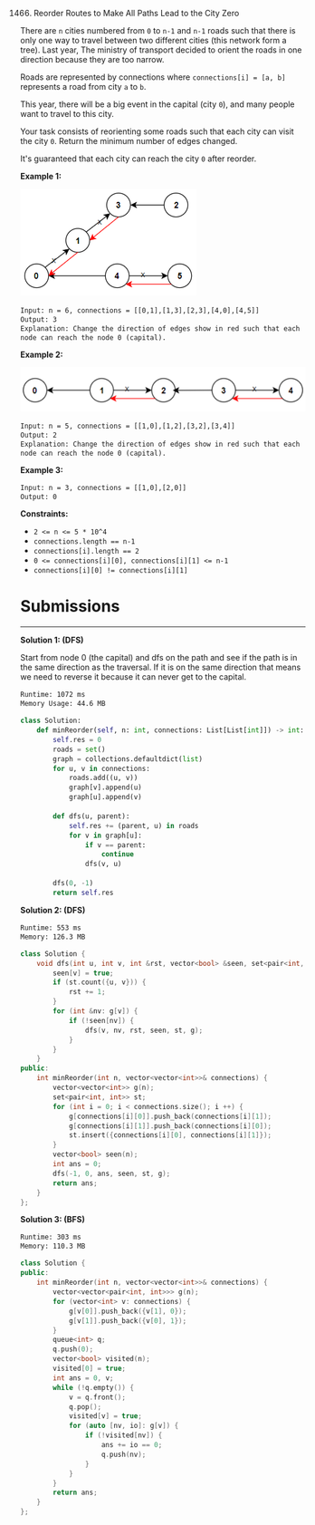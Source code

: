 1466. Reorder Routes to Make All Paths Lead to the City Zero

There are `n` cities numbered from `0` to `n-1` and `n-1` roads such that there is only one way to travel between two different cities (this network form a tree). Last year, The ministry of transport decided to orient the roads in one direction because they are too narrow.

Roads are represented by connections where `connections[i] = [a, b]` represents a road from city `a` to `b`.

This year, there will be a big event in the capital (city `0`), and many people want to travel to this city.

Your task consists of reorienting some roads such that each city can visit the city `0`. Return the minimum number of edges changed.

It's guaranteed that each city can reach the city `0` after reorder.

 

**Example 1:**

![1466_sample_1_1819.png](img/1466_sample_1_1819.png)
```
Input: n = 6, connections = [[0,1],[1,3],[2,3],[4,0],[4,5]]
Output: 3
Explanation: Change the direction of edges show in red such that each node can reach the node 0 (capital).
```

**Example 2:**

![1466_sample_2_1819.png](img/1466_sample_2_1819.png)
```
Input: n = 5, connections = [[1,0],[1,2],[3,2],[3,4]]
Output: 2
Explanation: Change the direction of edges show in red such that each node can reach the node 0 (capital).
```

**Example 3:**
```
Input: n = 3, connections = [[1,0],[2,0]]
Output: 0
```

**Constraints:**

* `2 <= n <= 5 * 10^4`
* `connections.length == n-1`
* `connections[i].length == 2`
* `0 <= connections[i][0], connections[i][1] <= n-1`
* `connections[i][0] != connections[i][1]`

# Submissions
---
**Solution 1: (DFS)**

Start from node 0 (the capital) and dfs on the path and see if the path is
in the same direction as the traversal. If it is on the same direction that
means we need to reverse it because it can never get to the capital.

```
Runtime: 1072 ms
Memory Usage: 44.6 MB
```
```python
class Solution:
    def minReorder(self, n: int, connections: List[List[int]]) -> int:
        self.res = 0    
        roads = set()
        graph = collections.defaultdict(list)
        for u, v in connections:
            roads.add((u, v))
            graph[v].append(u)
            graph[u].append(v)

        def dfs(u, parent):
            self.res += (parent, u) in roads
            for v in graph[u]:
                if v == parent:
                    continue
                dfs(v, u)

        dfs(0, -1)
        return self.res            
```

**Solution 2: (DFS)**
```
Runtime: 553 ms
Memory: 126.3 MB
```
```c++
class Solution {
    void dfs(int u, int v, int &rst, vector<bool> &seen, set<pair<int, int>> &st, vector<vector<int>> &g) {
        seen[v] = true;
        if (st.count({u, v})) {
            rst += 1;
        }
        for (int &nv: g[v]) {
            if (!seen[nv]) {
                dfs(v, nv, rst, seen, st, g);
            }
        }
    }
public:
    int minReorder(int n, vector<vector<int>>& connections) {
        vector<vector<int>> g(n);
        set<pair<int, int>> st;
        for (int i = 0; i < connections.size(); i ++) {
            g[connections[i][0]].push_back(connections[i][1]);
            g[connections[i][1]].push_back(connections[i][0]);
            st.insert({connections[i][0], connections[i][1]});
        }
        vector<bool> seen(n);
        int ans = 0;
        dfs(-1, 0, ans, seen, st, g);
        return ans;
    }
};
```

**Solution 3: (BFS)**
```
Runtime: 303 ms
Memory: 110.3 MB
```
```c++
class Solution {
public:
    int minReorder(int n, vector<vector<int>>& connections) {
        vector<vector<pair<int, int>>> g(n);
        for (vector<int> v: connections) {
            g[v[0]].push_back({v[1], 0});
            g[v[1]].push_back({v[0], 1});
        }
        queue<int> q;
        q.push(0);
        vector<bool> visited(n);
        visited[0] = true;
        int ans = 0, v;
        while (!q.empty()) {
            v = q.front();
            q.pop();
            visited[v] = true;
            for (auto [nv, io]: g[v]) {
                if (!visited[nv]) {
                    ans += io == 0;
                    q.push(nv);
                }
            }
        }
        return ans;
    }
};
```
